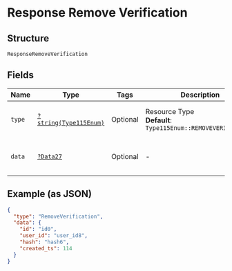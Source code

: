 
# Response Remove Verification

## Structure

`ResponseRemoveVerification`

## Fields

| Name | Type | Tags | Description | Getter | Setter |
|  --- | --- | --- | --- | --- | --- |
| `type` | [`?string(Type115Enum)`](../../doc/models/type-115-enum.md) | Optional | Resource Type<br>**Default**: `Type115Enum::REMOVEVERIFICATION` | getType(): ?string | setType(?string type): void |
| `data` | [`?Data27`](../../doc/models/data-27.md) | Optional | - | getData(): ?Data27 | setData(?Data27 data): void |

## Example (as JSON)

```json
{
  "type": "RemoveVerification",
  "data": {
    "id": "id0",
    "user_id": "user_id8",
    "hash": "hash6",
    "created_ts": 114
  }
}
```

